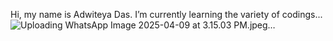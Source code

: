  Hi, my name is Adwiteya Das. I’m currently learning the variety of codings...
![Uploading WhatsApp Image 2025-04-09 at 3.15.03 PM.jpeg…]()
